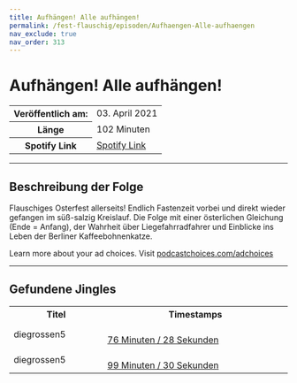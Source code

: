 ```yaml
---
title: Aufhängen! Alle aufhängen!
permalink: /fest-flauschig/episoden/Aufhaengen-Alle-aufhaengen
nav_exclude: true
nav_order: 313
---
```


# Aufhängen! Alle aufhängen!
<table class="resp-table dcf-table dcf-table-responsive dcf-table-bordered dcf-table-striped dcf-w-100%">
                    <tbody>
                        <tr>
                            <th scope="row">Veröffentlich am:</th>
                            <td data-label="Veröffentlich am:">03. April 2021</td>
                        </tr>
                        <tr>
                            <th scope="row">Länge </th>
                            <td data-label="Länge ">102 Minuten</td>
                        </tr><tr>
                                <th scope="row">Spotify Link</th>
                                <td data-label="Spotify Link"><a href="https://open.spotify.com/episode/3aSTai8q2sm4VVqYK83kPl">Spotify Link</a></td>
                            </tr></tbody>
                </table>

***

## Beschreibung der Folge

<div>
<p>Flauschiges Osterfest allerseits! Endlich Fastenzeit vorbei und direkt wieder gefangen im süß-salzig Kreislauf. Die Folge mit einer österlichen Gleichung (Ende = Anfang), der Wahrheit über Liegefahrradfahrer und Einblicke ins Leben der Berliner Kaffeebohnenkatze.</p><p> </p><p>Learn more about your ad choices. Visit <a href="https://podcastchoices.com/adchoices">podcastchoices.com/adchoices</a></p>  
</div>

***

## Gefundene Jingles

<table style="display: table;">
                                    <tr>
                                        <th class="tableColumnTitle">Titel</th>
                                        <th class="tableColumnTimestamps">Timestamps</th>
                                    </tr>
                                    <tr>
                                <td markdown="span"  class="tableColumnTitle">diegrossen5</td>
                                <td markdown="span" class="tableColumnTimestamps">
                                <br>
                                <a href="https://open.spotify.com/episode/3aSTai8q2sm4VVqYK83kPl?t=4588">
                                76 Minuten / 28 Sekunden</a>
                                </td></tr><tr>
                                <td markdown="span"  class="tableColumnTitle">diegrossen5</td>
                                <td markdown="span" class="tableColumnTimestamps">
                                <br>
                                <a href="https://open.spotify.com/episode/3aSTai8q2sm4VVqYK83kPl?t=5970">
                                99 Minuten / 30 Sekunden</a>
                                </td></tr></table>